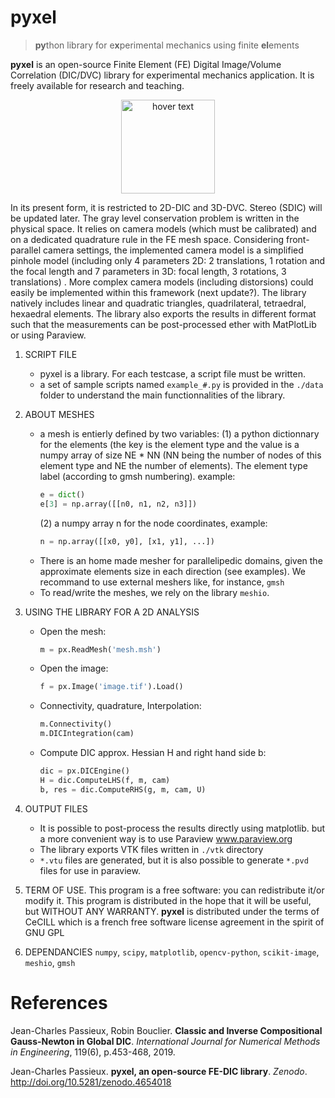 # pyxel
>**py**thon library for e**x**perimental mechanics using finite **el**ements

**pyxel** is an open-source Finite Element (FE) Digital Image/Volume Correlation (DIC/DVC) library for experimental mechanics application. It is freely available for research and teaching.

<p align="center">
  <img src="https://github.com/jcpassieux/pyxel/blob/master/pyxel.png" width="150" title="hover text">
</p>

In its present form, it is restricted to 2D-DIC and 3D-DVC. Stereo (SDIC) will be updated later. 
The gray level conservation problem is written in the physical space. It relies on camera models (which must be calibrated) and on a dedicated quadrature rule in the FE mesh space. Considering front-parallel camera settings, the implemented camera model is a simplified pinhole model (including only 4 parameters 2D: 2 translations, 1 rotation and the focal length and 7 parameters in 3D: focal length, 3 rotations, 3 translations) . More complex camera models (including distorsions) could easily be implemented within this framework (next update?). The library natively includes linear and quadratic triangles, quadrilateral, tetraedral, hexaedral elements. The library also exports the results in different format such that the measurements can be post-processed ether with MatPlotLib or using Paraview.

1. SCRIPT FILE
    - pyxel is a library. For each testcase, a script file must be written.
    - a set of sample scripts named `example_#.py` is provided in the `./data` folder
     to understand the main functionnalities of the library.

2. ABOUT MESHES
    - a mesh is entierly defined by two variables:
        (1) a python dictionnary for the elements (the key is the element type and the value is a numpy array of size NE * NN (NN being the number of nodes of this element type and NE the number of elements). The element type label (according to gmsh numbering). 
        example:
        ```python
	  e = dict()
       e[3] = np.array([[n0, n1, n2, n3]])
        ```
        (2) a numpy array n for the node coordinates, example:
        ```python
        n = np.array([[x0, y0], [x1, y1], ...])
        ```
    - There is an home made mesher for parallelipedic domains, given the approximate elements size in each direction (see examples). We recommand to use external meshers like, for instance, `gmsh`
    - To read/write the meshes, we rely on the library `meshio`. 

3. USING THE LIBRARY FOR A 2D ANALYSIS
    - Open the mesh: 
      ```python
      m = px.ReadMesh('mesh.msh')
      ```
    - Open the image:
      ```python
      f = px.Image('image.tif').Load()
      ```
    - Connectivity, quadrature, Interpolation:
      ```python
      m.Connectivity()
      m.DICIntegration(cam)
      ```      
    - Compute DIC approx. Hessian H and right hand side b:
      ```python
      dic = px.DICEngine()
      H = dic.ComputeLHS(f, m, cam)
      b, res = dic.ComputeRHS(g, m, cam, U)
      ```
4. OUTPUT FILES
    - It is possible to post-process the results directly using matplotlib.
       	but a more convenient way is to use Paraview www.paraview.org 
    - The library exports VTK files written in `./vtk` directory 
    - `*.vtu` files are generated, but it is also possible to generate 
      `*.pvd` files for use in paraview.

5. TERM OF USE. 
    This program is a free software: you can redistribute it/or modify it. This program is distributed in the hope that it will be useful, but WITHOUT ANY WARRANTY.
    **pyxel** is distributed under the terms of CeCILL which is a french free software license agreement in the spirit of GNU GPL

6. DEPENDANCIES 
    `numpy`, `scipy`, `matplotlib`, `opencv-python`, `scikit-image`, `meshio`, `gmsh`

# References

Jean-Charles Passieux, Robin Bouclier. **Classic and Inverse Compositional Gauss-Newton in Global DIC**. *International Journal for Numerical Methods in Engineering*, 119(6), p.453-468, 2019.

Jean-Charles Passieux. **pyxel, an open-source FE-DIC library**. *Zenodo*. http://doi.org/10.5281/zenodo.4654018